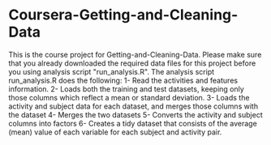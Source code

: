 # Coursera-Getting-and-Cleaning-Data
This is the course project for Getting-and-Cleaning-Data.
Please make sure that you already downloaded the required data files for this project before you using analysis script "run_analysis.R".
The analysis script run_analysis.R does the following:
1- Read the activities and features information.
2- Loads both the training and test datasets, keeping only those columns which reflect a mean or standard deviation.
3- Loads the activity and subject data for each dataset, and merges those columns with the dataset
4- Merges the two datasets
5- Converts the activity and subject columns into factors
6- Creates a tidy dataset that consists of the average (mean) value of each variable for each subject and activity pair.